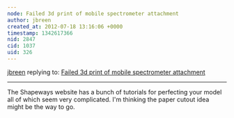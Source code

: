 ```yaml
---
node: Failed 3d print of mobile spectrometer attachment
author: jbreen
created_at: 2012-07-18 13:16:06 +0000
timestamp: 1342617366
nid: 2847
cid: 1037
uid: 326
---
```




[jbreen](../profile/jbreen) replying to: [Failed 3d print of mobile spectrometer attachment](../notes/warren/7-17-2012/failed-3d-print-mobile-spectrometer-attachment)

----
The Shapeways website has a bunch of tutorials for perfecting your model all of which seem very complicated.  I'm thinking the paper cutout idea might be the way to go.